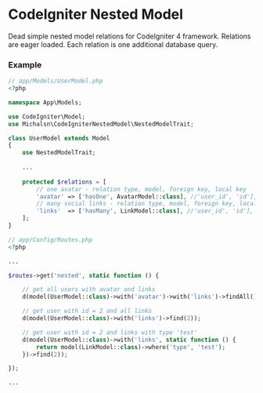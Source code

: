# CodeIgniter Nested Model

Dead simple nested model relations for CodeIgniter 4 framework. Relations are eager loaded. Each relation is one additional database query.

### Example

```php
// app/Models/UserModel.php
<?php

namespace App\Models;

use CodeIgniter\Model;
use Michalsn\CodeIgniterNestedModel\NestedModelTrait;

class UserModel extends Model
{
    use NestedModelTrait;
    
    ... 
    
    protected $relations = [
        // one avatar - relation type, model, foreign key, local key
        'avatar' => ['hasOne', AvatarModel::class], //'user_id', 'id'],
        // many social links - relation type, model, foreign key, local key
        'links'  => ['hasMany', LinkModel::class], //'user_id', 'id'],
    ];
}
```
```php
// app/Config/Routes.php
<?php

...

$routes->get('nested', static function () {

    // get all users with avatar and links
    d(model(UserModel::class)->with('avatar')->with('links')->findAll());

    // get user with id = 2 and all links
    d(model(UserModel::class)->with('links')->find(2));

    // get user with id = 2 and links with type 'test'
    d(model(UserModel::class)->with('links', static function () {
        return model(LinkModel::class)->where('type', 'test');
    })->find(2));

});

...
```
